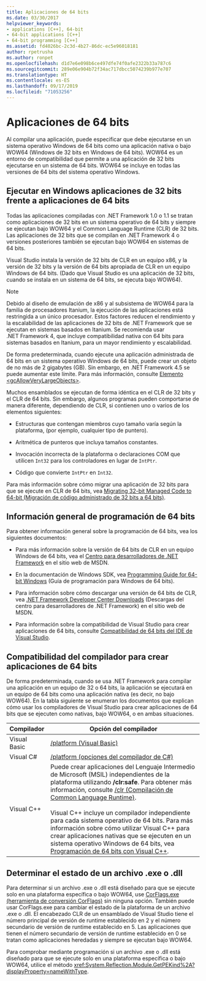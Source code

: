 ```yaml
---
title: Aplicaciones de 64 bits
ms.date: 03/30/2017
helpviewer_keywords:
- applications [C++], 64-bit
- 64-bit applications [C++]
- 64-bit programming [C++]
ms.assetid: fd4026bc-2c3d-4b27-86dc-ec5e96018181
author: rpetrusha
ms.author: ronpet
ms.openlocfilehash: d1d7e6e098b6ce497dfe74f0afe2322b33a787c6
ms.sourcegitcommit: 289e06e904b72f34ac717dbcc5074239b977e707
ms.translationtype: HT
ms.contentlocale: es-ES
ms.lasthandoff: 09/17/2019
ms.locfileid: "71053256"
---
```

# <a name="64-bit-applications"></a>Aplicaciones de 64 bits
Al compilar una aplicación, puede especificar que debe ejecutarse en un sistema operativo Windows de 64 bits como una aplicación nativa o bajo WOW64 (Windows de 32 bits en Windows de 64 bits). WOW64 es un entorno de compatibilidad que permite a una aplicación de 32 bits ejecutarse en un sistema de 64 bits. WOW64 se incluye en todas las versiones de 64 bits del sistema operativo Windows.  
  
## <a name="running-32-bit-vs-64-bit-applications-on-windows"></a>Ejecutar en Windows aplicaciones de 32 bits frente a aplicaciones de 64 bits  
 Todas las aplicaciones compiladas con .NET Framework 1.0 o 1.1 se tratan como aplicaciones de 32 bits en un sistema operativo de 64 bits y siempre se ejecutan bajo WOW64 y el Common Language Runtime (CLR) de 32 bits. Las aplicaciones de 32 bits que se compilan en .NET Framework 4 o versiones posteriores también se ejecutan bajo WOW64 en sistemas de 64 bits.  
  
 Visual Studio instala la versión de 32 bits de CLR en un equipo x86, y la versión de 32 bits y la versión de 64 bits apropiada de CLR en un equipo Windows de 64 bits. (Dado que Visual Studio es una aplicación de 32 bits, cuando se instala en un sistema de 64 bits, se ejecuta bajo WOW64).  
  
> [!NOTE]
> Debido al diseño de emulación de x86 y al subsistema de WOW64 para la familia de procesadores Itanium, la ejecución de las aplicaciones está restringida a un único procesador. Estos factores reducen el rendimiento y la escalabilidad de las aplicaciones de 32 bits de .NET Framework que se ejecutan en sistemas basados en Itanium. Se recomienda usar .NET Framework 4, que incluye compatibilidad nativa con 64 bits para sistemas basados en Itanium, para un mayor rendimiento y escalabilidad.  
  
 De forma predeterminada, cuando ejecute una aplicación administrada de 64 bits en un sistema operativo Windows de 64 bits, puede crear un objeto de no más de 2 gigabytes (GB). Sin embargo, en .NET Framework 4.5 se puede aumentar este límite.  Para más información, consulte [Elemento \<gcAllowVeryLargeObjects>](./configure-apps/file-schema/runtime/gcallowverylargeobjects-element.md).  
  
 Muchos ensamblados se ejecutan de forma idéntica en el CLR de 32 bits y el CLR de 64 bits. Sin embargo, algunos programas pueden comportarse de manera diferente, dependiendo de CLR, si contienen uno o varios de los elementos siguientes:  
  
- Estructuras que contengan miembros cuyo tamaño varía según la plataforma, (por ejemplo, cualquier tipo de puntero).  
  
- Aritmética de punteros que incluya tamaños constantes.  
  
- Invocación incorrecta de la plataforma o declaraciones COM que utilicen `Int32` para los controladores en lugar de `IntPtr`.  
  
- Código que convierte `IntPtr` en `Int32`.  
  
 Para más información sobre cómo migrar una aplicación de 32 bits para que se ejecute en CLR de 64 bits, vea [Migrating 32-bit Managed Code to 64-bit (Migración de código administrado de 32 bits a 64 bits)](https://docs.microsoft.com/previous-versions/dotnet/articles/ms973190(v=msdn.10)).  
  
## <a name="general-64-bit-programming-information"></a>Información general de programación de 64 bits  
 Para obtener información general sobre la programación de 64 bits, vea los siguientes documentos:  
  
- Para más información sobre la versión de 64 bits de CLR en un equipo Windows de 64 bits, vea el [Centro para desarrolladores de .NET Framework](https://go.microsoft.com/fwlink/?LinkId=37079) en el sitio web de MSDN.  
  
- En la documentación de Windows SDK, vea [Programming Guide for 64-bit Windows](https://go.microsoft.com/fwlink/p/?LinkId=253512) (Guía de programación para Windows de 64 bits).  
  
- Para información sobre cómo descargar una versión de 64 bits de CLR, vea [.NET Framework Developer Center Downloads](https://go.microsoft.com/fwlink/?LinkId=50953) (Descargas del centro para desarrolladores de .NET Framework) en el sitio web de MSDN.  
  
- Para información sobre la compatibilidad de Visual Studio para crear aplicaciones de 64 bits, consulte [Compatibilidad de 64 bits del IDE de Visual Studio](/visualstudio/ide/visual-studio-ide-64-bit-support).  
  
## <a name="compiler-support-for-creating-64-bit-applications"></a>Compatibilidad del compilador para crear aplicaciones de 64 bits  
 De forma predeterminada, cuando se usa .NET Framework para compilar una aplicación en un equipo de 32 o 64 bits, la aplicación se ejecutará en un equipo de 64 bits como una aplicación nativa (es decir, no bajo WOW64). En la tabla siguiente se enumeran los documentos que explican cómo usar los compiladores de Visual Studio para crear aplicaciones de 64 bits que se ejecuten como nativas, bajo WOW64, o en ambas situaciones.  
  
|Compilador|Opción del compilador|  
|--------------|---------------------|  
|Visual Basic|[/platform (Visual Basic)](../visual-basic/reference/command-line-compiler/platform.md)|  
|Visual C#|[/platform (opciones del compilador de C#)](../csharp/language-reference/compiler-options/platform-compiler-option.md)|  
|Visual C++|Puede crear aplicaciones del Lenguaje Intermedio de Microsoft (MSIL) independientes de la plataforma utilizando **/clr:safe**. Para obtener más información, consulte [/clr (Compilación de Common Language Runtime)](/cpp/build/reference/clr-common-language-runtime-compilation).<br /><br /> Visual C++ incluye un compilador independiente para cada sistema operativo de 64 bits. Para más información sobre cómo utilizar Visual C++ para crear aplicaciones nativas que se ejecuten en un sistema operativo Windows de 64 bits, vea [Programación de 64 bits con Visual C++](/cpp/build/configuring-programs-for-64-bit-visual-cpp).|  
  
## <a name="determining-the-status-of-an-exe-file-or-dll-file"></a>Determinar el estado de un archivo .exe o .dll  
 Para determinar si un archivo .exe o .dll está diseñado para que se ejecute solo en una plataforma específica o bajo WOW64, use [CorFlags.exe (herramienta de conversión CorFlags)](./tools/corflags-exe-corflags-conversion-tool.md) sin ninguna opción. También puede usar CorFlags.exe para cambiar el estado de la plataforma de un archivo .exe o .dll. El encabezado CLR de un ensamblado de Visual Studio tiene el número principal de versión de runtime establecido en 2 y el número secundario de versión de runtime establecido en 5. Las aplicaciones que tienen el número secundario de versión de runtime establecido en 0 se tratan como aplicaciones heredadas y siempre se ejecutan bajo WOW64.  
  
 Para comprobar mediante programación si un archivo .exe o .dll está diseñado para que se ejecute solo en una plataforma específica o bajo WOW64, utilice el método <xref:System.Reflection.Module.GetPEKind%2A?displayProperty=nameWithType>.
